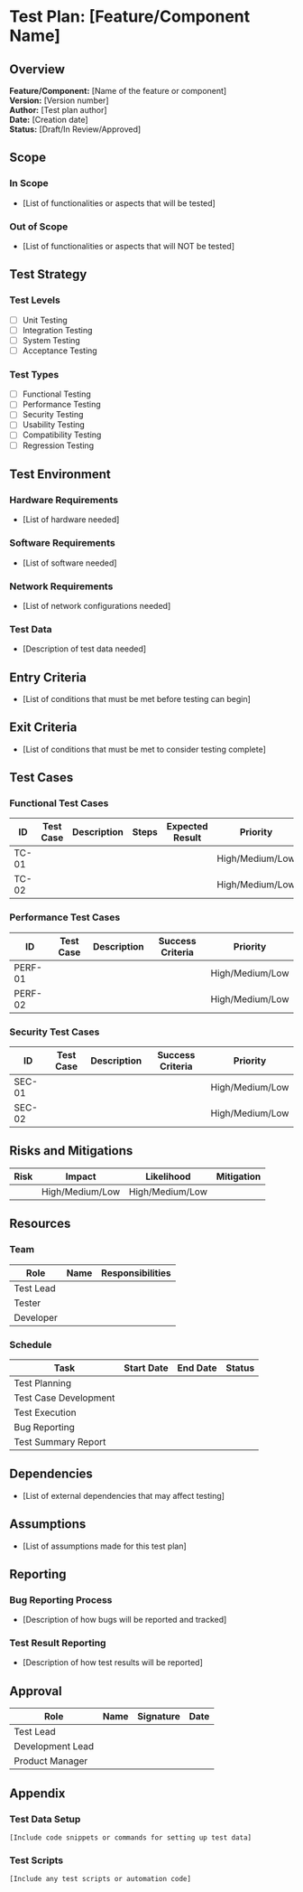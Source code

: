 # Test Plan: [Feature/Component Name]

## Overview

**Feature/Component:** [Name of the feature or component]  
**Version:** [Version number]  
**Author:** [Test plan author]  
**Date:** [Creation date]  
**Status:** [Draft/In Review/Approved]

## Scope

### In Scope
- [List of functionalities or aspects that will be tested]

### Out of Scope
- [List of functionalities or aspects that will NOT be tested]

## Test Strategy

### Test Levels
- [ ] Unit Testing
- [ ] Integration Testing
- [ ] System Testing
- [ ] Acceptance Testing

### Test Types
- [ ] Functional Testing
- [ ] Performance Testing
- [ ] Security Testing
- [ ] Usability Testing
- [ ] Compatibility Testing
- [ ] Regression Testing

## Test Environment

### Hardware Requirements
- [List of hardware needed]

### Software Requirements
- [List of software needed]

### Network Requirements
- [List of network configurations needed]

### Test Data
- [Description of test data needed]

## Entry Criteria

- [List of conditions that must be met before testing can begin]

## Exit Criteria

- [List of conditions that must be met to consider testing complete]

## Test Cases

### Functional Test Cases

| ID | Test Case | Description | Steps | Expected Result | Priority | Dependencies |
|----|-----------|-------------|-------|----------------|----------|--------------|
| TC-01 | | | | | High/Medium/Low | |
| TC-02 | | | | | High/Medium/Low | |

### Performance Test Cases

| ID | Test Case | Description | Success Criteria | Priority |
|----|-----------|-------------|------------------|----------|
| PERF-01 | | | | High/Medium/Low |
| PERF-02 | | | | High/Medium/Low |

### Security Test Cases

| ID | Test Case | Description | Success Criteria | Priority |
|----|-----------|-------------|------------------|----------|
| SEC-01 | | | | High/Medium/Low |
| SEC-02 | | | | High/Medium/Low |

## Risks and Mitigations

| Risk | Impact | Likelihood | Mitigation |
|------|--------|------------|------------|
| | High/Medium/Low | High/Medium/Low | |

## Resources

### Team

| Role | Name | Responsibilities |
|------|------|-----------------|
| Test Lead | | |
| Tester | | |
| Developer | | |

### Schedule

| Task | Start Date | End Date | Status |
|------|------------|----------|--------|
| Test Planning | | | |
| Test Case Development | | | |
| Test Execution | | | |
| Bug Reporting | | | |
| Test Summary Report | | | |

## Dependencies

- [List of external dependencies that may affect testing]

## Assumptions

- [List of assumptions made for this test plan]

## Reporting

### Bug Reporting Process
- [Description of how bugs will be reported and tracked]

### Test Result Reporting
- [Description of how test results will be reported]

## Approval

| Role | Name | Signature | Date |
|------|------|-----------|------|
| Test Lead | | | |
| Development Lead | | | |
| Product Manager | | | |

## Appendix

### Test Data Setup

```
[Include code snippets or commands for setting up test data]
```

### Test Scripts

```
[Include any test scripts or automation code]
``` 